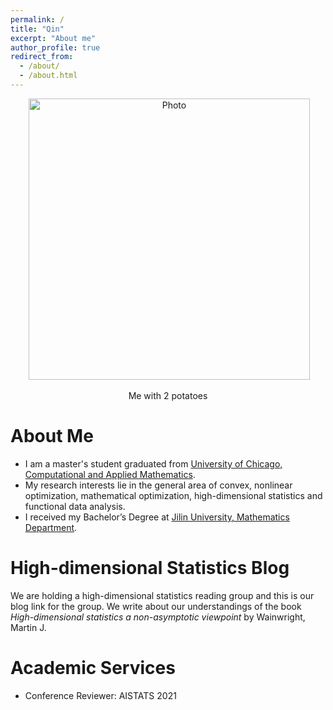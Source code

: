 ```yaml
---
permalink: /
title: "Qin"
excerpt: "About me"
author_profile: true
redirect_from: 
  - /about/
  - /about.html
---
```


<p align="center">
  <img src="https://tsinww.github.io/images/potato.png?raw=true" alt="Photo" style="width: 450px;"/> 
</p>
<p align="center">
  Me with 2 potatoes
</p>

# About Me
* I am a master's student graduated from [University of Chicago, Computational and Applied Mathematics](https://cam.uchicago.edu/). 
* My research interests lie in the general area of convex, nonlinear optimization, mathematical optimization, high-dimensional statistics and functional data analysis. 
* I received my Bachelor’s Degree at [Jilin University, Mathematics Department](https://math.jlu.edu.cn/English/Home.htm).

# High-dimensional Statistics Blog
We are holding a high-dimensional statistics reading group and this is our blog link for the group. We write about our understandings of the book $\textit{High-dimensional statistics a non-asymptotic viewpoint}$ by Wainwright, Martin J.

# Academic Services
* Conference Reviewer: AISTATS 2021


